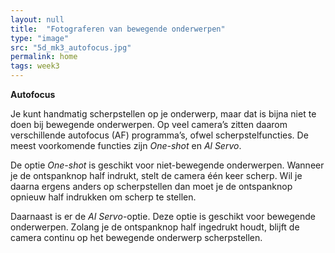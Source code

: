```yaml
---
layout: null
title:  "Fotograferen van bewegende onderwerpen"
type: "image"
src: "5d_mk3_autofocus.jpg"
permalink: home
tags: week3
---
```


**Autofocus**

Je kunt handmatig scherpstellen op je onderwerp, maar dat is bijna niet te doen bij bewegende onderwerpen. Op veel camera’s zitten daarom verschillende autofocus (AF) programma’s, ofwel scherpstelfuncties. De meest voorkomende functies zijn _One-shot_ en _Al Servo_.

De optie _One-shot_ is geschikt voor niet-bewegende onderwerpen. Wanneer je de ontspanknop half indrukt, stelt de camera één keer scherp. Wil je daarna ergens anders op scherpstellen dan moet je de ontspanknop opnieuw half indrukken om scherp te stellen.

Daarnaast is er de _AI Servo_-optie. Deze optie is geschikt voor bewegende onderwerpen. Zolang je de ontspanknop half ingedrukt houdt, blijft de camera continu op het bewegende onderwerp scherpstellen.